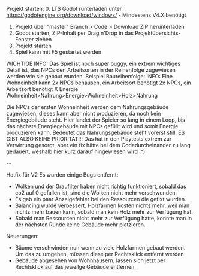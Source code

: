 Projekt starten:
0. LTS Godot runterladen unter https://godotengine.org/download/windows/ - Mindestens V4.X benötigt
1. Projekt über "master" Branch > Code > Download ZIP herunterladen
2. Godot starten, ZIP-Inhalt per Drag'n'Drop in das Projektübersichts-Fenster ziehen
3. Projekt starten
4. Spiel kann mit F5 gestartet werden

WICHTIGE INFO:
Das Spiel ist noch super buggy, ein extrem wichtiges Detail ist, das NPCs den Arbeitsorten in der Reihenfolge zugewiesen werden wie sie gebaut wurden.
Beispiel Baureihenfolge:
INFO: Eine Wohneinheit kann 2x NPCs behausen, ein Arbeitsort benötigt 2x NPCs, ein Arbeitsort benötigt X Energie
Wohneinheit>Nahrung>Energie>Wohneinheit>Holz>Nahrung

Die NPCs der ersten Wohneinheit werden dem Nahrungsgebäude zugewiesen, dieses kann aber nicht produzieren, da noch kein Energiegebäude steht. Hier landet der Spieler so lang
in einem Loop, bis das nächste Energiegebäude mit NPCs gefüllt wird und somit Energie produzieren kann. Bedeutet das Nahrungsgebäude steht vorerst still.
ES GIBT ALSO KEINE PRIORITÄT!!! Das hat in den Playtests extrem zur Verwirrung gesorgt, aber ein fix hätte bei dem Codedurcheinander zu lang gedauert, weshalb hier kurz darauf
hingewiesen wird :^)

--

Hotfix für V2
Es wurden einige Bugs entfernt:
- Wolken und der Graufilter haben nicht richtig funktioniert, sobald das co2 auf 0 gefallen ist, sind die Wolken nicht mehr verschwunden.
- Es gab ein paar Anzeigefehler bei den Ressourcen die gefixt wurden.
- Balancing wurde verbessert. Holzfarmen kosten nichts mehr, weil man nichts mehr bauen kann, sobald man kein Holz mehr zur Verfügung hat.
- Sobald man Ressourcen nicht mehr zur Verfügung hatte, konnte man in der nächsten Runde keine Gebäude mehr platzieren.

Neuerungen:
- Bäume verschwinden nun wenn zu viele Holzfarmen gebaut werden. Um das zu umgehen, müssen diese per Rechtsklick entfernt werden
- Gebäude abgesehen von Wohnhäusern, lassen sich jetzt per Rechtsklick auf das jeweilge Gebäude entfernen.